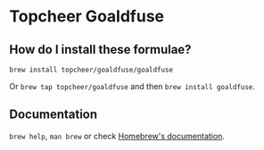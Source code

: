 # Topcheer Goaldfuse

## How do I install these formulae?

`brew install topcheer/goaldfuse/goaldfuse`

Or `brew tap topcheer/goaldfuse` and then `brew install goaldfuse`.

## Documentation

`brew help`, `man brew` or check [Homebrew's documentation](https://docs.brew.sh).
